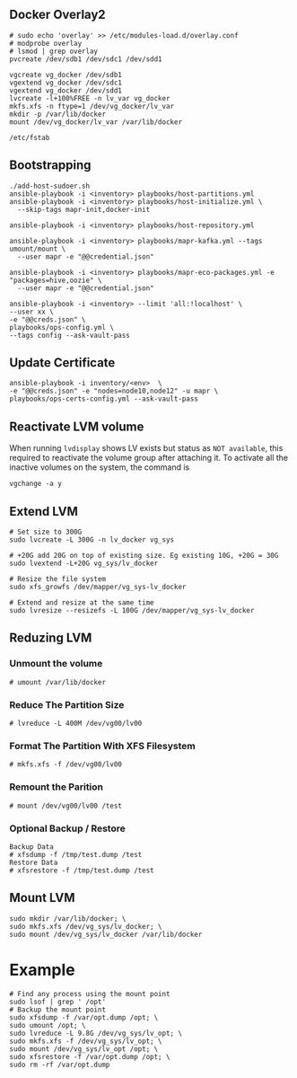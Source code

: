 ## Docker Overlay2
    # sudo echo 'overlay' >> /etc/modules-load.d/overlay.conf
    # modprobe overlay
    # lsmod | grep overlay
    pvcreate /dev/sdb1 /dev/sdc1 /dev/sdd1

    vgcreate vg_docker /dev/sdb1
    vgextend vg_docker /dev/sdc1
    vgextend vg_docker /dev/sdd1
    lvcreate -l+100%FREE -n lv_var vg_docker
    mkfs.xfs -n ftype=1 /dev/vg_docker/lv_var
    mkdir -p /var/lib/docker
    mount /dev/vg_docker/lv_var /var/lib/docker
    
    /etc/fstab

## Bootstrapping 

    ./add-host-sudoer.sh
    ansible-playbook -i <inventory> playbooks/host-partitions.yml
    ansible-playbook -i <inventory> playbooks/host-initialize.yml \
      --skip-tags mapr-init,docker-init
      
    ansible-playbook -i <inventory> playbooks/host-repository.yml
    
    ansible-playbook -i <inventory> playbooks/mapr-kafka.yml --tags umount/mount \
      --user mapr -e "@@credential.json"
      
    ansible-playbook -i <inventory> playbooks/mapr-eco-packages.yml -e "packages=hive,oozie" \
      --user mapr -e "@@credential.json"      
      
    ansible-playbook -i <inventory> --limit 'all:!localhost' \
    --user xx \
    -e "@@creds.json" \
    playbooks/ops-config.yml \
    --tags config --ask-vault-pass

## Update Certificate
    ansible-playbook -i inventory/<env>  \
    -e "@@creds.json" -e "nodes=node10,node12" -u mapr \
    playbooks/ops-certs-config.yml --ask-vault-pass

## Reactivate LVM volume

When running `lvdisplay` shows LV exists but status as `NOT available`, this required to reactivate the volume group after attaching it.  To activate all the inactive volumes on the system, the command is

    vgchange -a y

## Extend LVM

    # Set size to 300G
    sudo lvcreate -L 300G -n lv_docker vg_sys
    
    # +20G add 20G on top of existing size. Eg existing 10G, +20G = 30G
    sudo lvextend -L+20G vg_sys/lv_docker
    
    # Resize the file system
    sudo xfs_growfs /dev/mapper/vg_sys-lv_docker
    
    # Extend and resize at the same time
    sudo lvresize --resizefs -L 100G /dev/mapper/vg_sys-lv_docker
    
## Reduzing LVM

### Unmount the volume

    # umount /var/lib/docker
    
### Reduce The Partition Size

    # lvreduce -L 400M /dev/vg00/lv00

### Format The Partition With XFS Filesystem

    # mkfs.xfs -f /dev/vg00/lv00

### Remount the Parition

    # mount /dev/vg00/lv00 /test

### Optional Backup / Restore
    Backup Data
    # xfsdump -f /tmp/test.dump /test
    Restore Data
    # xfsrestore -f /tmp/test.dump /test

## Mount LVM

    sudo mkdir /var/lib/docker; \
    sudo mkfs.xfs /dev/vg_sys/lv_docker; \
    sudo mount /dev/vg_sys/lv_docker /var/lib/docker
    
# Example
    # Find any process using the mount point
    sudo lsof | grep ' /opt'
    # Backup the mount point
    sudo xfsdump -f /var/opt.dump /opt; \
    sudo umount /opt; \
    sudo lvreduce -L 9.8G /dev/vg_sys/lv_opt; \
    sudo mkfs.xfs -f /dev/vg_sys/lv_opt; \
    sudo mount /dev/vg_sys/lv_opt /opt; \
    sudo xfsrestore -f /var/opt.dump /opt; \
    sudo rm -rf /var/opt.dump

    
